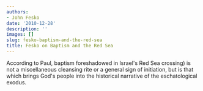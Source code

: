 ```yaml
---
authors:
- John Fesko
date: '2010-12-28'
description: ''
images: []
slug: fesko-baptism-and-the-red-sea
title: Fesko on Baptism and the Red Sea
---
```


According to Paul, baptism foreshadowed in Israel's Red Sea crossing) is not a miscellaneous cleansing rite or a general sign of initiation, but is that which brings God's people into the historical narrative of the eschatological exodus.